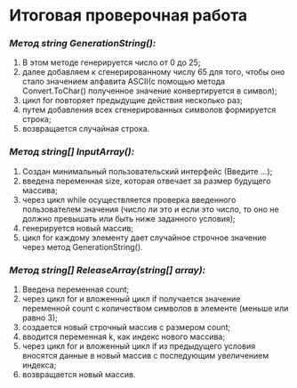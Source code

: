 # Итоговая проверочная работа

### _Метод string GenerationString():_ ###

1. В этом методе генерируется число от 0 до 25;
2. далее добавляем к сгенерированному числу 65 для того, чтобы оно стало значением алфавита ASCII(с помощью метода Convert.ToChar() полученное значение конвертируется в символ);
3. цикл for повторяет предыдущие действия несколько раз;
4. путем добавления всех сгенерированных символов формируется строка;
5. возвращается случайная строка.

### _Метод string[] InputArray():_ ###

1. Создан минимальный пользовательский интерфейс (Введите ...);
2. введена переменная size, которая отвечает за размер будущего массива;
3. через цикл while осуществляется проверка введенного пользователем значения (число ли это и если это число, то оно не должно превышать или быть ниже заданного условия);
4. генерируется новый массив;
5. цикл for каждому элементу дает случайное строчное значение через метод GenerationString().

### _Метод string[] ReleaseArray(string[] array):_ ###

1. Введена переменная count;
2. через цикл for и вложенный цикл if получается значение переменной count с количеством символов в элементе (меньше или равно 3);
3. создается новый строчный массив с размером count;
4. вводится переменная k, как индекс нового массива;
5. через цикл for и вложенный цикл if из предыдущего условия вносятся данные в новый массив с последующим увеличением индекса;
6. возвращается новый массив.

